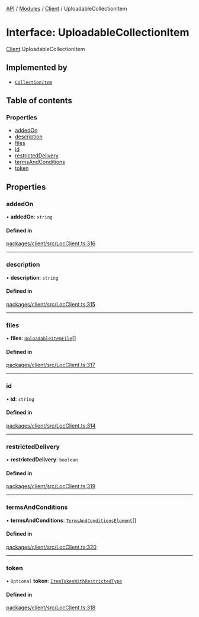 [API](../API.md) / [Modules](../modules.md) / [Client](../modules/Client.md) / UploadableCollectionItem

# Interface: UploadableCollectionItem

[Client](../modules/Client.md).UploadableCollectionItem

## Implemented by

- [`CollectionItem`](../classes/Client.CollectionItem.md)

## Table of contents

### Properties

- [addedOn](Client.UploadableCollectionItem.md#addedon)
- [description](Client.UploadableCollectionItem.md#description)
- [files](Client.UploadableCollectionItem.md#files)
- [id](Client.UploadableCollectionItem.md#id)
- [restrictedDelivery](Client.UploadableCollectionItem.md#restricteddelivery)
- [termsAndConditions](Client.UploadableCollectionItem.md#termsandconditions)
- [token](Client.UploadableCollectionItem.md#token)

## Properties

### addedOn

• **addedOn**: `string`

#### Defined in

[packages/client/src/LocClient.ts:316](https://github.com/logion-network/logion-api/blob/main/packages/client/src/LocClient.ts#L316)

___

### description

• **description**: `string`

#### Defined in

[packages/client/src/LocClient.ts:315](https://github.com/logion-network/logion-api/blob/main/packages/client/src/LocClient.ts#L315)

___

### files

• **files**: [`UploadableItemFile`](Client.UploadableItemFile.md)[]

#### Defined in

[packages/client/src/LocClient.ts:317](https://github.com/logion-network/logion-api/blob/main/packages/client/src/LocClient.ts#L317)

___

### id

• **id**: `string`

#### Defined in

[packages/client/src/LocClient.ts:314](https://github.com/logion-network/logion-api/blob/main/packages/client/src/LocClient.ts#L314)

___

### restrictedDelivery

• **restrictedDelivery**: `boolean`

#### Defined in

[packages/client/src/LocClient.ts:319](https://github.com/logion-network/logion-api/blob/main/packages/client/src/LocClient.ts#L319)

___

### termsAndConditions

• **termsAndConditions**: [`TermsAndConditionsElement`](Client.TermsAndConditionsElement.md)[]

#### Defined in

[packages/client/src/LocClient.ts:320](https://github.com/logion-network/logion-api/blob/main/packages/client/src/LocClient.ts#L320)

___

### token

• `Optional` **token**: [`ItemTokenWithRestrictedType`](Client.ItemTokenWithRestrictedType.md)

#### Defined in

[packages/client/src/LocClient.ts:318](https://github.com/logion-network/logion-api/blob/main/packages/client/src/LocClient.ts#L318)
